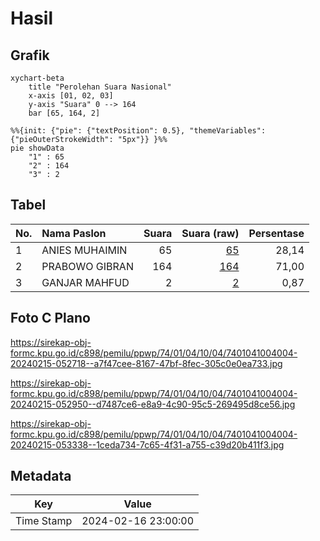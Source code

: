# Hasil

## Grafik

```mermaid
xychart-beta
    title "Perolehan Suara Nasional"
    x-axis [01, 02, 03]
    y-axis "Suara" 0 --> 164
    bar [65, 164, 2]
```

```mermaid
%%{init: {"pie": {"textPosition": 0.5}, "themeVariables": {"pieOuterStrokeWidth": "5px"}} }%%
pie showData
    "1" : 65
    "2" : 164
    "3" : 2
```

## Tabel

| No. | Nama Paslon    | Suara | Suara (raw) | Persentase |
|:--- |:-------------- | -----:| -----------:| ----------:|
| 1   | ANIES MUHAIMIN | 65    | [65][p-1]   | 28,14      |
| 2   | PRABOWO GIBRAN | 164   | [164][p-2]  | 71,00      |
| 3   | GANJAR MAHFUD  | 2     | [2][p-3]    | 0,87       |


[p-1]: https://github.com/gigit-pemilu/pemilu-2024/blob/main/pilpres/hitung-suara/sub/74-sulawesi-tenggara/sub/01-kolaka/sub/04-kolaka/sub/1004-lalombaa/sub/004-tps/sub/paslon-1.txt
[p-2]: https://github.com/gigit-pemilu/pemilu-2024/blob/main/pilpres/hitung-suara/sub/74-sulawesi-tenggara/sub/01-kolaka/sub/04-kolaka/sub/1004-lalombaa/sub/004-tps/sub/paslon-2.txt
[p-3]: https://github.com/gigit-pemilu/pemilu-2024/blob/main/pilpres/hitung-suara/sub/74-sulawesi-tenggara/sub/01-kolaka/sub/04-kolaka/sub/1004-lalombaa/sub/004-tps/sub/paslon-3.txt

## Foto C Plano

https://sirekap-obj-formc.kpu.go.id/c898/pemilu/ppwp/74/01/04/10/04/7401041004004-20240215-052718--a7f47cee-8167-47bf-8fec-305c0e0ea733.jpg

https://sirekap-obj-formc.kpu.go.id/c898/pemilu/ppwp/74/01/04/10/04/7401041004004-20240215-052950--d7487ce6-e8a9-4c90-95c5-269495d8ce56.jpg

https://sirekap-obj-formc.kpu.go.id/c898/pemilu/ppwp/74/01/04/10/04/7401041004004-20240215-053338--1ceda734-7c65-4f31-a755-c39d20b411f3.jpg


## Metadata

| Key        | Value               |
| ---------- | ------------------- |
| Time Stamp | 2024-02-16 23:00:00 |



